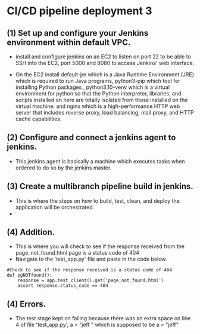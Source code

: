 <h1>CI/CD pipeline deployment 3 </h1>

<h2>(1) Set up and configure your Jenkins environment within default VPC.</h2>


- install and configure jenkins on an EC2 to listen on port 22 to be able to SSH into the EC2, port 5000 and 8080 to access Jenkins' web interface.

- On the EC2 install default-jre which is a Java Runtime Environment (JRE) which is required to run Java programs, python3-pip which tool for installing Python packages ,
  python3.10-venv which is a virtual environment for python so that the Python interpreter, libraries, and scripts installed on here are totally isolated from those installed 
  on the virtual machine. and nginx which is a high-performance HTTP web server that includes reverse proxy, load balancing, mail proxy, and HTTP cache capabilities. 
  
  
<h2>(2) Configure and connect a jenkins agent to jenkins.</h2>

- This jenkins agent is basically a machine which executes tasks when ordered to do so by the jenkins master.


<h2>(3) Create a multibranch pipeline build in jenkins.</h2>

- This is where the steps on how to build, test, clean, and deploy the application will be orchestrated.
- 

<h2>(4) Addition.</h2>

- This is where you will check to see if the response received from the page_not_found.html page is a status code of 404
- Navigate to the 'test_app.py' file and paste in the code below.

```
#Check to see if the response received is a status code of 404
def pgNOTfound():
    response = app.test_client().get('page_not_found.html')
    assert response.status_code == 404
```

<h2>(4) Errors.</h2>

- The test stage kept on failing because there was an extra space on line 4 of file 'test_app.py', a = "jeff " which is supposed to be a = "jeff"

